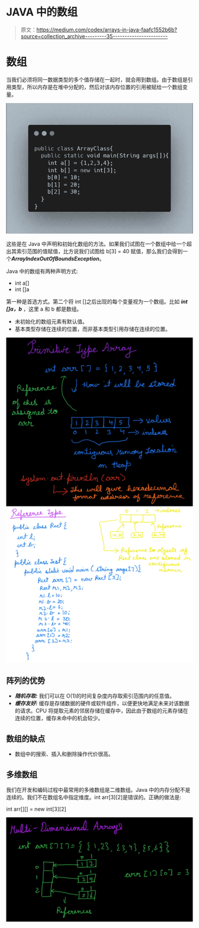 # JAVA 中的数组

> 原文：<https://medium.com/codex/arrays-in-java-faafc1552b6b?source=collection_archive---------35----------------------->

# 数组

当我们必须将同一数据类型的多个值存储在一起时，就会用到数组。由于数组是引用类型，所以内存是在堆中分配的，然后对该内存位置的引用被赋给一个数组变量。

![](img/16e35dbed60e6d59ff997f4971fa33c6.png)

这些是在 Java 中声明和初始化数组的方法。如果我们试图在一个数组中给一个超出其索引范围的值赋值，比方说我们试图给 b[3] = 40 赋值，那么我们会得到一个***ArrayIndexOutOfBoundsException***。

Java 中的数组有两种声明方式:

*   int a[]
*   int []a

第一种是首选方式。第二个将 int []之后出现的每个变量视为一个数组。比如 ***int []a，b*** ，这里 a 和 b 都是数组。

*   未初始化的数组元素有默认值。
*   基本类型存储在连续的位置，而非基本类型引用存储在连续的位置。

![](img/f5eb36483d300e21f93bafdd6b422bec.png)![](img/b861043bcad1389b13840e3c2c89e8c6.png)

## 阵列的优势

*   ***随机存取:*** 我们可以在 O(1)的时间复杂度内存取索引范围内的任意值。
*   ***缓存友好:*** 缓存是存储数据的硬件或软件组件，以便更快地满足未来对该数据的请求。CPU 将提取元素的邻居存储在缓存中，因此由于数组的元素存储在连续的位置，缓存未命中的机会较少。

## 数组的缺点

*   数组中的搜索、插入和删除操作代价很高。

## 多维数组

我们在开发和编码过程中最常用的多维数组是二维数组。Java 中的内存分配不是连续的。我们不在数组名中指定维度。int arr[3][2]是错误的。正确的做法是:

int arr[][] = new int[3][2]

![](img/aac11e916eda11b0b8ffab7529a2fc6e.png)